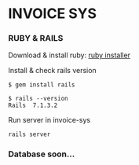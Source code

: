 # INVOICE SYS

### RUBY & RAILS
Download & install ruby: [ruby installer](https://rubyinstaller.org/downloads/)

Install & check rails version 
```
$ gem install rails
```
```
$ rails --version
Rails  7.1.3.2 
```
Run server in invoice-sys
```
rails server
```
### Database soon...
